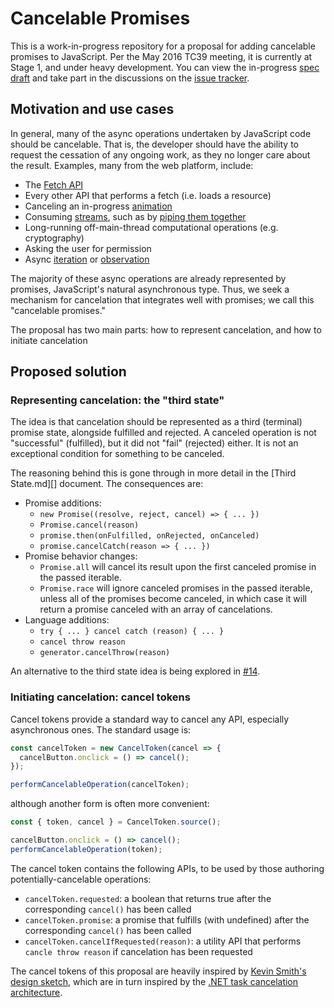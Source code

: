 # Cancelable Promises

This is a work-in-progress repository for a proposal for adding cancelable promises to JavaScript. Per the May 2016 TC39 meeting, it is currently at Stage 1, and under heavy development. You can view the in-progress [spec draft](https://domenic.github.io/cancelable-promise/) and take part in the discussions on the [issue tracker](https://github.com/domenic/cancelable-promise/issues).

## Motivation and use cases

In general, many of the async operations undertaken by JavaScript code should be cancelable. That is, the developer should have the ability to request the cessation of any ongoing work, as they no longer care about the result. Examples, many from the web platform, include:

- The [Fetch API](https://fetch.spec.whatwg.org/#fetch-api)
- Every other API that performs a fetch (i.e. loads a resource)
- Canceling an in-progress [animation](https://w3c.github.io/web-animations/)
- Consuming [streams](https://streams.spec.whatwg.org/), such as by [piping them together](https://streams.spec.whatwg.org/#pipe-chains)
- Long-running off-main-thread computational operations (e.g. cryptography)
- Asking the user for permission
- Async [iteration](https://github.com/tc39/proposal-async-iteration) or [observation](https://github.com/zenparsing/es-observable)

The majority of these async operations are already represented by promises, JavaScript's natural asynchronous type. Thus, we seek a mechanism for cancelation that integrates well with promises; we call this "cancelable promises."

The proposal has two main parts: how to represent cancelation, and how to initiate cancelation

## Proposed solution

### Representing cancelation: the "third state"

The idea is that cancelation should be represented as a third (terminal) promise state, alongside fulfilled and rejected. A canceled operation is not "successful" (fulfilled), but it did not "fail" (rejected) either. It is not an exceptional condition for something to be canceled.

The reasoning behind this is gone through in more detail in the [Third State.md][] document. The consequences are:

- Promise additions:
  - `new Promise((resolve, reject, cancel) => { ... })`
  - `Promise.cancel(reason)`
  - `promise.then(onFulfilled, onRejected, onCanceled)`
  - `promise.cancelCatch(reason => { ... })`
- Promise behavior changes:
  - `Promise.all` will cancel its result upon the first canceled promise in the passed iterable.
  - `Promise.race` will ignore canceled promises in the passed iterable, unless all of the promises become canceled, in which case it will return a promise canceled with an array of cancelations.
- Language additions:
  - `try { ... } cancel catch (reason) { ... }`
  - `cancel throw reason`
  - `generator.cancelThrow(reason)`

An alternative to the third state idea is being explored in [#14](https://github.com/domenic/cancelable-promise/issues/14).

### Initiating cancelation: cancel tokens

Cancel tokens provide a standard way to cancel any API, especially asynchronous ones. The standard usage is:

```js
const cancelToken = new CancelToken(cancel => {
  cancelButton.onclick = () => cancel();
});

performCancelableOperation(cancelToken);
```

although another form is often more convenient:

```js
const { token, cancel } = CancelToken.source();

cancelButton.onclick = () => cancel();
performCancelableOperation(token);
```

The cancel token contains the following APIs, to be used by those authoring potentially-cancelable operations:

- `cancelToken.requested`: a boolean that returns true after the corresponding `cancel()` has been called
- `cancelToken.promise`: a promise that fulfills (with undefined) after the corresponding `cancel()` has been called
- `cancelToken.cancelIfRequested(reason)`: a utility API that performs `cancle throw reason` if cancelation has been requested

The cancel tokens of this proposal are heavily inspired by [Kevin Smith's design sketch](https://github.com/zenparsing/es-cancel-token), which are in turn inspired by the [.NET task cancelation architecture](https://msdn.microsoft.com/en-us/library/dd997396.aspx).
